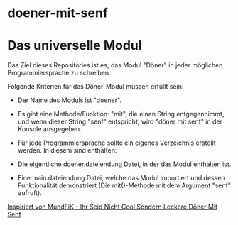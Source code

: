 # doener-mit-senf

# Das universelle Modul

Das Ziel dieses Repositories ist es, das Modul "Döner" in jeder möglichen Programmiersprache zu schreiben.

Folgende Kriterien für das Döner-Modul müssen erfüllt sein:

- Der Name des Moduls ist "doener".

- Es gibt eine Methode/Funktion: "mit", die einen String entgegennimmt, und wenn dieser String "senf" entspricht, wird "döner mit senf" in der Konsole ausgegeben.

- Für jede Programmiersprache sollte ein eigenes Verzeichnis erstellt werden. In diesem sind enthalten:

* Die eigentliche doener.dateiendung Datei, in der das Modul enthalten ist.

* Eine main.dateiendung Datei, welche das Modul importiert und dessen Funktionalität demonstriert (Die mit()-Methode mit dem Argument "senf" aufruft).



[Inspiriert von MundFiK - Ihr Seid Nicht Cool Sondern Leckere Döner Mit Senf](https://soundcloud.com/mundfik/ihr-seid-nicht-cool-sondern)
